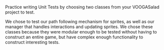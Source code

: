 Practice writing Unit Tests by choosing two classes from your VOOGASalad project to test.

We chose to test our path following mechanism for sprites, as well as our manager that handles interactions and updating sprites. We chose these classes because they were modular enough to be tested without having to construct an entire game, but have complex enough functionality to construct interesting tests. 